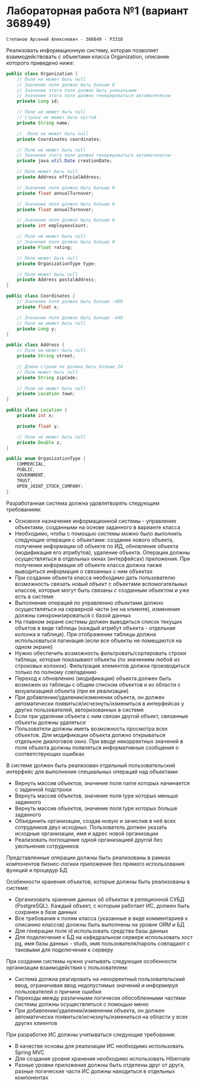 # Лабораторная работа №1 (вариант 368949)

`Степанов Арсений Алексеевич - 368849 - P3318`

Реализовать информационную систему, которая позволяет взаимодействовать с
объектами класса Organization, описание которого приведено ниже:

```java
public class Organization {
    // Поле не может быть null
    // Значение поля должно быть больше 0
    // Значение этого поля должно быть уникальным
    // Значение этого поля должно генерироваться автоматически
    private Long id;

    // Поле не может быть null
    // Строка не может быть пустой
    private String name;

    //  Поле не может быть null
    private Coordinates coordinates;

    // Поле не может быть null
    // Значение этого поля должно генерироваться автоматически
    private java.util.Date creationDate;

    // Поле может быть null
    private Address officialAddress;

    // Значение поля должно быть больше 0
    private float annualTurnover;

    // Значение поля должно быть больше 0
    private float annualTurnover;

    // Значение поля должно быть больше 0
    private int employeesCount;

    // Поле не может быть null
    // Значение поля должно быть больше 0
    private Float rating;

    // Поле может быть null
    private OrganizationType type;

    // Поле может быть null
    private Address postalAddress;
}

public class Coordinates {
    // Значение поля должно быть больше -469
    private float x;

    // Значение поля должно быть больше -440
    // Поле не может быть null
    private Long y;
}

public class Address {
    // Поле не может быть null
    private String street;

    // Длина строки не должна быть больше 24
    // Поле может быть null
    private String zipCode;

    // Поле не может быть null
    private Location town;
}

public class Location {
    private int x;

    private float y;

    // Поле не может быть null
    private Double z;
}

public enum OrganizationType {
    COMMERCIAL,
    PUBLIC,
    GOVERNMENT,
    TRUST,
    OPEN_JOINT_STOCK_COMPANY;
}
```

Разработанная система должна удовлетворять следующим требованиям:

- Основное назначение информационной системы - управление объектами, созданными
  на основе заданного в варианте класса
- Необходимо, чтобы с помощью системы можно было выполнить следующие операции
  с объектами: создание нового объекта, получение информации об объекте по ИД,
  обновление объекта (модификация его атрибутов), удаление объекта. Операции
  должны осуществляться в отдельных окнах (интерфейсах) приложения. При
  получении информации об объекте класса должна также выводиться информация
  о связанных с ним объектах
- При создании объекта класса необходимо дать пользователю возможность связать
  новый объект с объектами вспомогательных классов, которые могут быть связаны
  с созданным объектом и уже есть в системе
- Выполнение операций по управлению объектами должно осуществляться на
  серверной части (не на клиенте), изменения должны синхронизироваться
  с базой данных
- На главном экране системы должен выводиться список текущих объетов в виде
  таблицы (каждый атрибут объекта - отдельная колонка в таблице). При
  отображении таблицы должна использоваться пагинация (если все объекты не
  помещаются на одном экране)
- Нужно обеспечить возможность фильтровать/сортировать строки таблицы, которые
  показывают объекты (по значениям любой из строковых колонок). Фильтрация
  элементов должна производиться только по полному совпадению
- Переход к обновлению (модификации) объекта должен быть возможен из таблицы
  с общим списком объектов и из области с визуализацией объекта
  (при ее реализации)
- При добавлении/удалении/изменении объекта, он должен автоматически
  появиться/исчезнуть/измениться в интерфейсах у других пользователей,
  авторизованных в системе
- Если при удалении объекта с ним связан другой объект, связанные объекты
  должны удаляться
- Пользователи должны иметь возможность просмотра всех объектов. Для
  модификации объекта должно открываться отдельное диалоговое окно.
  При вводе некорректных значений в поля объекта должны появляться
  информативные сообщения о соответствующих ошибках

В системе должен быть реализован отдельный пользовательский интерфейс
для выполнения специальных операций над объектами:

- Вернуть массив объектов, значение поля name которых начинается
  с заданной подстроки
- Вернуть массив объектов, значение поля type которых меньше заданного
- Вернуть массив объектов, значение поля type которых больше заданного
- Объединить организации, создав новую и зачислив в неё всех сотрудников
  двух исходных. Пользователь должен указать исходные организации, имя и
  адрес новой организации
- Реализовать поглощение одной организацией другой без увольнения сотрудников

Представленные операции должны быть реализованы в рамках компонентов
бизнес-логики приложения без прямого использования функций и процедур БД

Особенности хранения объектов, которые должны быть реализованы в системе:

- Организовать хранение данных об объектах в реляционной СУБД (PostgreSQL).
  Каждый объект, с которым работает ИС, должен быть сохранен в базе данных
- Все требования к полям класса (указанные в виде комментариев к описанию
  классов) должны быть выполнены на уровне ORM и БД
- Для генерации поля id использовать средства базы данных
- Для подключения к БД на кафедральном сервере использовать хост pg,
  имя базы данных - studs, имя пользователя/пароль совпадают с таковыми
  для подключения к серверу

При создании системы нужно учитывать следующие особенности организации
взаимодействия с пользователем:

- Система должна реагировать на некорректный пользовательский ввод,
  ограничивая ввод недопустимых значений и информируя пользователей
  о причине ошибки
- Переходы между различными логически обособленными частями системы должны
  осуществляться с помощью меню
- При добавлении/удалении/изменении объекта, он должен автоматически
  появиться/исчезнуть/измениться на области у всех других клиентов

При разработке ИС должны учитываться следующие требования:

- В качестве основы для реализации ИС необходимо использовать Spring MVC
- Для создания уровня хранения необходимо использовать Hibernate
- Разные уровни приложения должны быть отделены друг от друга, разные
  логические части ИС должны находиться в отдельных компонентах
